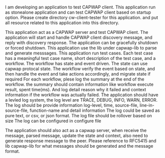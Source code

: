 I am developing an application to test CAPWAP client. This application run as stonealone application and can test CAPWAP client based on startup option. 
Please create directory cw-client-tester for this application. and put all resource related to this application into this directory.

This application act as a CAPWAP server and test CAPWAP client. The application will start and handle CAPWAP client discovery message, and reply with discovery response.
The application can be gracefully shutdown or forced shutdown. 
This application use the lib under capwap-lib to parse and generate messsages.
This application run test cases. 
Each test case has a meaningful test case name, short description of the test case, and a workflow.
The workflow has state and event driven. The state can use capwap protocal state. The workflow verify the event based on state, and then handle the event and take actions accordingly, and migrate state if required
For each workflow, plese log the summary at the end of the workflow. the summary should contain information like workflow execute result, spent time(ms). And log detail reason why it failed and context information if the workflow was actually failed.
The application should have a levled log system, the log level are TRACE, DEBUG, INFO, WARN, ERROR. The log should be provide information log-level, time, source-file, line-in-source-file, function-name and detail information
The log could be saved as pure text, or csv, or json format. The log file should be rollover based on size
The log can be configured in configure file

The application should also act as a capwap server, when receive the message, parsed message, update the state and context, also need to generate response message to the peer. Please reference to RFC5415 and lib capwap-lib for what messages should be generated and the message format.
